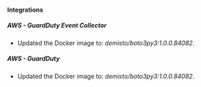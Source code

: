 #### Integrations
##### AWS - GuardDuty Event Collector
- Updated the Docker image to: *demisto/boto3py3:1.0.0.84082*.
##### AWS - GuardDuty
- Updated the Docker image to: *demisto/boto3py3:1.0.0.84082*.
